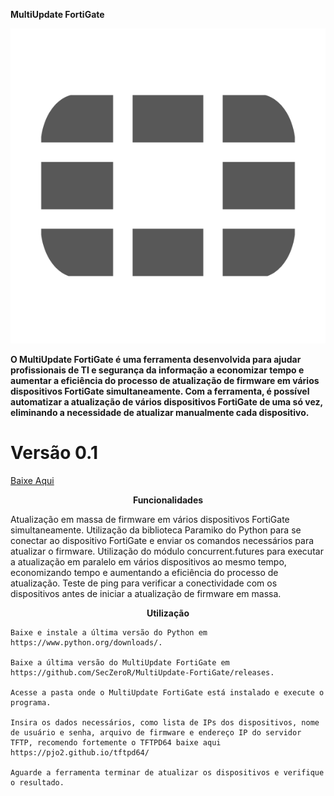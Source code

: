 <b>MultiUpdate FortiGate</b>

<p align="center">
  <img src="fortigate.png" alt="MultiUpdate FortiGate"/>
</p>
<b>O MultiUpdate FortiGate é uma ferramenta desenvolvida para ajudar profissionais de TI e segurança da informação a economizar tempo e aumentar a eficiência do processo de atualização de firmware em vários dispositivos FortiGate simultaneamente. Com a ferramenta, é possível automatizar a atualização de vários dispositivos FortiGate de uma só vez, eliminando a necessidade de atualizar manualmente cada dispositivo.</b>

<p align="center">
<p/>

# Versão 0.1

<a href="https://github.com/SecZeroR/MultiUpdate-FortiGate/releases"> Baixe Aqui </a></p>

<p align="center">
<b>Funcionalidades</b> </p>
Atualização em massa de firmware em vários dispositivos FortiGate simultaneamente.
Utilização da biblioteca Paramiko do Python para se conectar ao dispositivo FortiGate e enviar os comandos necessários para atualizar o firmware.
Utilização do módulo concurrent.futures para executar a atualização em paralelo em vários dispositivos ao mesmo tempo, economizando tempo e aumentando a eficiência do processo de atualização.
Teste de ping para verificar a conectividade com os dispositivos antes de iniciar a atualização de firmware em massa.



<p align="center">
<b>Utilização</b> </p>

````
Baixe e instale a última versão do Python em https://www.python.org/downloads/.

Baixe a última versão do MultiUpdate FortiGate em https://github.com/SecZeroR/MultiUpdate-FortiGate/releases.

Acesse a pasta onde o MultiUpdate FortiGate está instalado e execute o programa.

Insira os dados necessários, como lista de IPs dos dispositivos, nome de usuário e senha, arquivo de firmware e endereço IP do servidor TFTP, recomendo fortemente o TFTPD64 baixe aqui https://pjo2.github.io/tftpd64/

Aguarde a ferramenta terminar de atualizar os dispositivos e verifique o resultado.
